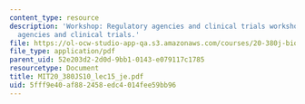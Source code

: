 ```yaml
---
content_type: resource
description: 'Workshop: Regulatory agencies and clinical trials workshop: regulatory
  agencies and clinical trials.'
file: https://ol-ocw-studio-app-qa.s3.amazonaws.com/courses/20-380j-biological-engineering-design-spring-2010/5fff9e40af882458edc4014fee59bb96_MIT20_380JS10_lec15_je.pdf
file_type: application/pdf
parent_uid: 52e203d2-2d0d-9bb1-0143-e079117c1785
resourcetype: Document
title: MIT20_380JS10_lec15_je.pdf
uid: 5fff9e40-af88-2458-edc4-014fee59bb96
---
```

